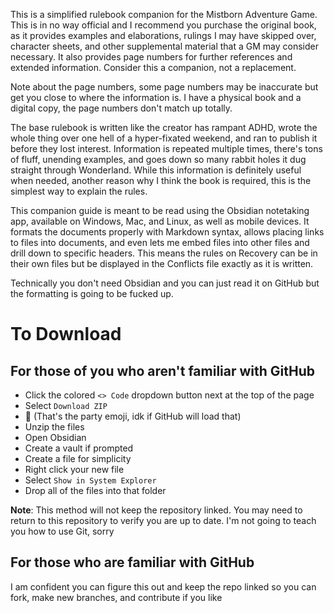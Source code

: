 This is a simplified rulebook companion for the Mistborn Adventure Game.
This is in no way official and I recommend you purchase the original book, as it provides examples and elaborations, rulings I may have skipped over, character sheets, and other supplemental material that a GM may consider necessary. It also provides page numbers for further references and extended information. Consider this a companion, not a replacement.

Note about the page numbers, some page numbers may be inaccurate but get you close to where the information is. I have a physical book and a digital copy, the page numbers don't match up totally.

The base rulebook is written like the creator has rampant ADHD, wrote the whole thing over one hell of a hyper-fixated weekend, and ran to publish it before they lost interest. Information is repeated multiple times, there's tons of fluff, unending examples, and goes down so many rabbit holes it dug straight through Wonderland. While this information is definitely useful when needed, another reason why I think the book is required, this is the simplest way to explain the rules.

This companion guide is meant to be read using the Obsidian notetaking app, available on Windows, Mac, and Linux, as well as mobile devices. It formats the documents properly with Markdown syntax, allows placing links to files into documents, and even lets me embed files into other files and drill down to specific headers. This means the rules on Recovery can be in their own files but be displayed in the Conflicts file exactly as it is written.

Technically you don't need Obsidian and you can just read it on GitHub but the formatting is going to be fucked up.
# To Download
## For those of you who aren't familiar with GitHub
- Click the colored `<> Code` dropdown button next at the top of the page
- Select `Download ZIP`
- 🎉 (That's the party emoji, idk if GitHub will load that)
- Unzip the files
- Open Obsidian
- Create a vault if prompted
- Create a file for simplicity
- Right click your new file
- Select `Show in System Explorer`
- Drop all of the files into that folder

**Note**: This method will not keep the repository linked. You may need to return to this repository to verify you are up to date. I'm not going to teach you how to use Git, sorry
## For those who are familiar with GitHub
I am confident you can figure this out and keep the repo linked so you can fork, make new branches, and contribute if you like